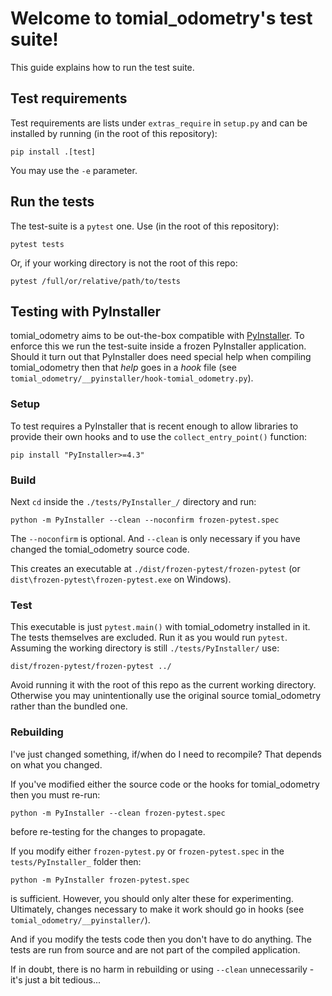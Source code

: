 # Welcome to tomial_odometry's test suite!

This guide explains how to run the test suite.

## Test requirements

Test requirements are lists under `extras_require` in `setup.py` and can be
installed by running (in the root of this repository):

```shell
pip install .[test]
```

You may use the `-e` parameter.

## Run the tests

The test-suite is a `pytest` one. Use (in the root of this repository):

```shell
pytest tests
```

Or, if your working directory is not the root of this repo:

```shell
pytest /full/or/relative/path/to/tests
```

## Testing with PyInstaller

tomial_odometry aims to be out-the-box compatible with
[PyInstaller](https://github.com/pyinstaller/pyinstaller/). To enforce this we
run the test-suite inside a frozen PyInstaller application. Should it turn out
that PyInstaller does need special help when compiling tomial_odometry
then that *help* goes in a *hook* file (see
`tomial_odometry/__pyinstaller/hook-tomial_odometry.py`).

### Setup

To test requires a PyInstaller that is recent enough to allow libraries to
provide their own hooks and to use the `collect_entry_point()` function:

``` shell
pip install "PyInstaller>=4.3"
```

### Build

Next `cd` inside the `./tests/PyInstaller_/` directory and run:

```shell
python -m PyInstaller --clean --noconfirm frozen-pytest.spec
```

The `--noconfirm` is optional. And `--clean` is only necessary if you have
changed the tomial_odometry source code.

This creates an executable at `./dist/frozen-pytest/frozen-pytest` (or
`dist\frozen-pytest\frozen-pytest.exe` on Windows).

### Test

This executable is just `pytest.main()` with tomial_odometry
installed in it. The tests themselves are excluded. Run it as you would run
`pytest`. Assuming the working directory is still `./tests/PyInstaller/` use:

```shell
dist/frozen-pytest/frozen-pytest ../
```

Avoid running it with the root of this repo as the current working directory.
Otherwise you may unintentionally use the original source tomial_odometry
rather than the bundled one.

### Rebuilding

I've just changed something, if/when do I need to recompile? That depends on
what you changed.

If you've modified either the source code or the hooks for tomial_odometry
then you must re-run:

```shell
python -m PyInstaller --clean frozen-pytest.spec
```

before re-testing for the changes to propagate.

If you modify either `frozen-pytest.py` or `frozen-pytest.spec` in the
`tests/PyInstaller_` folder then:

```shell script
python -m PyInstaller frozen-pytest.spec
```

is sufficient. However, you should only alter these for experimenting.
Ultimately, changes necessary to make it work should go in hooks (see
`tomial_odometry/__pyinstaller/`).

And if you modify the tests code then you don't have to do anything. The tests
are run from source and are not part of the compiled application.

If in doubt, there is no harm in rebuilding or using `--clean` unnecessarily -
it's just a bit tedious...
